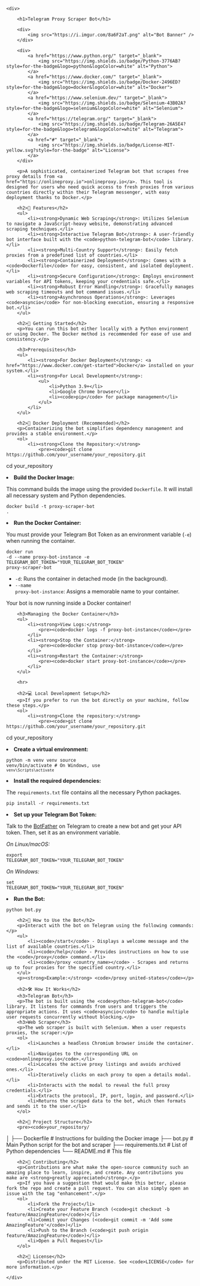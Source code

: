 <!DOCTYPE html>
<html lang="en">
<head>
    <meta charset="UTF-8">
    <meta name="viewport" content="width=device-width, initial-scale=1.0">
    <title>Telegram Proxy Scraper Bot README</title>
</head>
<body>

    <div>

        <h1>Telegram Proxy Scraper Bot</h1>

        <div>
            <img src="https://i.imgur.com/8a6F2aT.png" alt="Bot Banner" />
        </div>

        <div>
            <a href="https://www.python.org/" target="_blank">
                <img src="https://img.shields.io/badge/Python-3776AB?style=for-the-badge&logo=python&logoColor=white" alt="Python">
            </a>
            <a href="https://www.docker.com/" target="_blank">
                <img src="https://img.shields.io/badge/Docker-2496ED?style=for-the-badge&logo=docker&logoColor=white" alt="Docker">
            </a>
            <a href="https://www.selenium.dev/" target="_blank">
                <img src="https://img.shields.io/badge/Selenium-43B02A?style=for-the-badge&logo=selenium&logoColor=white" alt="Selenium">
            </a>
            <a href="https://telegram.org/" target="_blank">
                <img src="https://img.shields.io/badge/Telegram-26A5E4?style=for-the-badge&logo=telegram&logoColor=white" alt="Telegram">
            </a>
            <a href="#" target="_blank">
                <img src="https://img.shields.io/badge/License-MIT-yellow.svg?style=for-the-badge" alt="License">
            </a>
        </div>

        <p>A sophisticated, containerized Telegram bot that scrapes free proxy details from <a href="https://onlineproxy.io">onlineproxy.io</a>. This tool is designed for users who need quick access to fresh proxies from various countries directly within their Telegram messenger, with easy deployment thanks to Docker.</p>

        <h2>🌟 Features</h2>
        <ul>
            <li><strong>Dynamic Web Scraping</strong>: Utilizes Selenium to navigate a JavaScript-heavy website, demonstrating advanced scraping techniques.</li>
            <li><strong>Interactive Telegram Bot</strong>: A user-friendly bot interface built with the <code>python-telegram-bot</code> library.</li>
            <li><strong>Multi-Country Support</strong>: Easily fetch proxies from a predefined list of countries.</li>
            <li><strong>Containerized Deployment</strong>: Comes with a <code>Dockerfile</code> for easy, consistent, and isolated deployment.</li>
            <li><strong>Secure Configuration</strong>: Employs environment variables for API tokens, keeping your credentials safe.</li>
            <li><strong>Robust Error Handling</strong>: Gracefully manages web scraping timeouts and bot command issues.</li>
            <li><strong>Asynchronous Operations</strong>: Leverages <code>asyncio</code> for non-blocking execution, ensuring a responsive bot.</li>
        </ul>

        <h2>🚀 Getting Started</h2>
        <p>You can run this bot either locally with a Python environment or using Docker. The Docker method is recommended for ease of use and consistency.</p>
        
        <h3>Prerequisites</h3>
        <ul>
            <li><strong>For Docker Deployment</strong>: <a href="https://www.docker.com/get-started">Docker</a> installed on your system.</li>
            <li><strong>For Local Development</strong>:
                <ul>
                    <li>Python 3.9+</li>
                    <li>Google Chrome browser</li>
                    <li><code>pip</code> for package management</li>
                </ul>
            </li>
        </ul>

        <h2>🐳 Docker Deployment (Recommended)</h2>
        <p>Containerizing the bot simplifies dependency management and provides a stable environment.</p>
        <ol>
            <li><strong>Clone the Repository:</strong>
                <pre><code>git clone https://github.com/your_username/your_repository.git
cd your_repository</code></pre>
            </li>
            <li><strong>Build the Docker Image:</strong>
                <p>This command builds the image using the provided <code>Dockerfile</code>. It will install all necessary system and Python dependencies.</p>
                <pre><code>docker build -t proxy-scraper-bot .</code></pre>
            </li>
            <li><strong>Run the Docker Container:</strong>
                <p>You must provide your Telegram Bot Token as an environment variable (<code>-e</code>) when running the container.</p>
                <pre><code>docker run -d --name proxy-bot-instance -e TELEGRAM_BOT_TOKEN="YOUR_TELEGRAM_BOT_TOKEN" proxy-scraper-bot</code></pre>
                <ul>
                    <li><code>-d</code>: Runs the container in detached mode (in the background).</li>
                    <li><code>--name proxy-bot-instance</code>: Assigns a memorable name to your container.</li>
                </ul>
                <p>Your bot is now running inside a Docker container!</p>
            </li>
        </ol>

        <h3>Managing the Docker Container</h3>
        <ul>
            <li><strong>View Logs:</strong>
                <pre><code>docker logs -f proxy-bot-instance</code></pre>
            </li>
            <li><strong>Stop the Container:</strong>
                <pre><code>docker stop proxy-bot-instance</code></pre>
            </li>
            <li><strong>Restart the Container:</strong>
                <pre><code>docker start proxy-bot-instance</code></pre>
            </li>
        </ul>

        <hr>

        <h2>💻 Local Development Setup</h2>
        <p>If you prefer to run the bot directly on your machine, follow these steps.</p>
        <ol>
            <li><strong>Clone the repository:</strong>
                <pre><code>git clone https://github.com/your_username/your_repository.git
cd your_repository</code></pre>
            </li>
            <li><strong>Create a virtual environment:</strong>
                <pre><code>python -m venv venv
source venv/bin/activate  # On Windows, use `venv\Scripts\activate`</code></pre>
            </li>
            <li><strong>Install the required dependencies:</strong>
                <p>The <code>requirements.txt</code> file contains all the necessary Python packages.</p>
                <pre><code>pip install -r requirements.txt</code></pre>
            </li>
            <li><strong>Set up your Telegram Bot Token:</strong>
                <p>Talk to the <a href="https://t.me/botfather">BotFather</a> on Telegram to create a new bot and get your API token. Then, set it as an environment variable.</p>
                <p><em>On Linux/macOS:</em></p>
                <pre><code>export TELEGRAM_BOT_TOKEN="YOUR_TELEGRAM_BOT_TOKEN"</code></pre>
                <p><em>On Windows:</em></p>
                <pre><code>set TELEGRAM_BOT_TOKEN="YOUR_TELEGRAM_BOT_TOKEN"</code></pre>
            </li>
            <li><strong>Run the Bot:</strong>
                <pre><code>python bot.py</code></pre>
            </li>
        </ol>

        <h2>🤖 How to Use the Bot</h2>
        <p>Interact with the bot on Telegram using the following commands:</p>
        <ul>
            <li><code>/start</code> - Displays a welcome message and the list of available countries.</li>
            <li><code>/help</code> - Provides instructions on how to use the <code>/proxy</code> command.</li>
            <li><code>/proxy <country_name></code> - Scrapes and returns up to four proxies for the specified country.</li>
        </ul>
        <p><strong>Example:</strong> <code>/proxy united-states</code></p>
        
        <h2>🛠️ How It Works</h2>
        <h3>Telegram Bot</h3>
        <p>The bot is built using the <code>python-telegram-bot</code> library. It listens for commands from users and triggers the appropriate actions. It uses <code>asyncio</code> to handle multiple user requests concurrently without blocking.</p>
        <h3>Web Scraper</h3>
        <p>The web scraper is built with Selenium. When a user requests proxies, the scraper:</p>
        <ol>
            <li>Launches a headless Chromium browser inside the container.</li>
            <li>Navigates to the corresponding URL on <code>onlineproxy.io</code>.</li>
            <li>Locates the active proxy listings and avoids archived ones.</li>
            <li>Iteratively clicks on each proxy to open a details modal.</li>
            <li>Interacts with the modal to reveal the full proxy credentials.</li>
            <li>Extracts the protocol, IP, port, login, and password.</li>
            <li>Returns the scraped data to the bot, which then formats and sends it to the user.</li>
        </ol>

        <h2>📂 Project Structure</h2>
        <pre><code>your_repository/
│
├── Dockerfile              # Instructions for building the Docker image
├── bot.py                  # Main Python script for the bot and scraper
├── requirements.txt        # List of Python dependencies
└── README.md               # This file
</code></pre>

        <h2>🤝 Contributing</h2>
        <p>Contributions are what make the open-source community such an amazing place to learn, inspire, and create. Any contributions you make are <strong>greatly appreciated</strong>.</p>
        <p>If you have a suggestion that would make this better, please fork the repo and create a pull request. You can also simply open an issue with the tag "enhancement".</p>
        <ol>
            <li>Fork the Project</li>
            <li>Create your Feature Branch (<code>git checkout -b feature/AmazingFeature</code>)</li>
            <li>Commit your Changes (<code>git commit -m 'Add some AmazingFeature'</code>)</li>
            <li>Push to the Branch (<code>git push origin feature/AmazingFeature</code>)</li>
            <li>Open a Pull Request</li>
        </ol>

        <h2>📜 License</h2>
        <p>Distributed under the MIT License. See <code>LICENSE</code> for more information.</p>

    </div>

</body>
</html>
